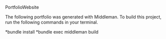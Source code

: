 PortfolioWebsite

The following portfolio was generated with Middleman. To build this project, run the following commands in your terminal.

*bundle install
*bundle exec middleman build
